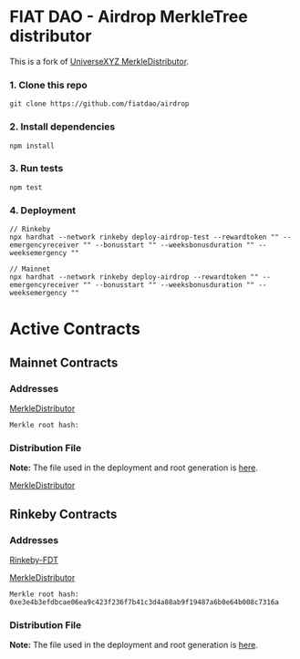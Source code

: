# FIAT DAO - Airdrop MerkleTree distributor

This is a fork of [UniverseXYZ MerkleDistributor](https://github.com/UniverseXYZ/merkle-distributor).

### 1. Clone this repo
```shell
git clone https://github.com/fiatdao/airdrop
```

### 2. Install dependencies
```shell
npm install
```

### 3. Run tests
```shell
npm test
```

### 4. Deployment
```shell
// Rinkeby
npx hardhat --network rinkeby deploy-airdrop-test --rewardtoken "" --emergencyreceiver "" --bonusstart "" --weeksbonusduration "" --weeksemergency ""

// Mainnet
npx hardhat --network rinkeby deploy-airdrop --rewardtoken "" --emergencyreceiver "" --bonusstart "" --weeksbonusduration "" --weeksemergency ""
```

# Active Contracts

## Mainnet Contracts

### Addresses

[MerkleDistributor](https://etherscan.io/)

`Merkle root hash: `

### Distribution File
**Note:** The file used in the deployment and root generation is [here](./scripts/airdrop.json).


[MerkleDistributor](https://rinkeby.etherscan.io)

## Rinkeby Contracts

### Addresses

[Rinkeby-FDT](https://rinkeby.etherscan.io/address/0xb9e8d9890b41eb4b21b52353a5d4671f48b9840f)

[MerkleDistributor](https://rinkeby.etherscan.io/address/0x060E8FEFE51eB550147bAec5265BdB6F6aD6CcC4#code)

`Merkle root hash: 0xe3e4b3efdbcae06ea9c423f236f7b41c3d4a88ab9f19487a6b0e64b008c7316a`

### Distribution File
**Note:** The file used in the deployment and root generation is [here](./scripts/airdrop-test.json).
